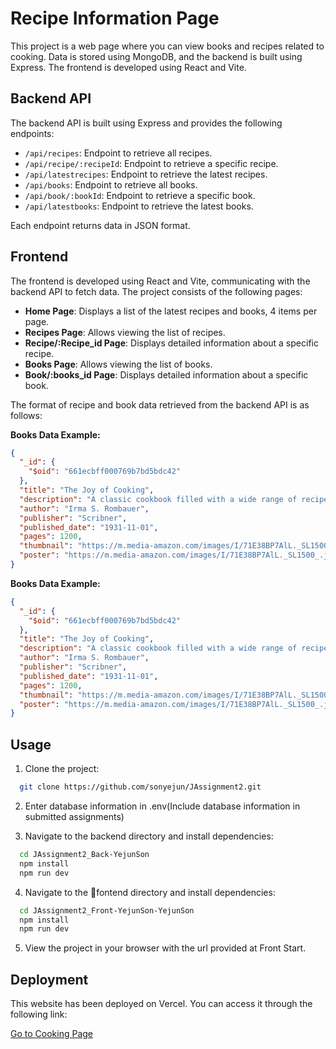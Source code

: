 # Recipe Information Page

This project is a web page where you can view books and recipes related to cooking. Data is stored using MongoDB, and the backend is built using Express. The frontend is developed using React and Vite.

## Backend API

The backend API is built using Express and provides the following endpoints:

- `/api/recipes`: Endpoint to retrieve all recipes.
- `/api/recipe/:recipeId`: Endpoint to retrieve a specific recipe.
- `/api/latestrecipes`: Endpoint to retrieve the latest recipes.
- `/api/books`: Endpoint to retrieve all books.
- `/api/book/:bookId`: Endpoint to retrieve a specific book.
- `/api/latestbooks`: Endpoint to retrieve the latest books.

Each endpoint returns data in JSON format.

## Frontend

The frontend is developed using React and Vite, communicating with the backend API to fetch data. The project consists of the following pages:

- **Home Page**: Displays a list of the latest recipes and books, 4 items per page.
- **Recipes Page**: Allows viewing the list of recipes.
- **Recipe/:Recipe_id Page**: Displays detailed information about a specific recipe.
- **Books Page**: Allows viewing the list of books.
- **Book/:books_id Page**: Displays detailed information about a specific book.

The format of recipe and book data retrieved from the backend API is as follows:

**Books Data Example:**
```json
{
  "_id": {
    "$oid": "661ecbff000769b7bd5bdc42"
  },
  "title": "The Joy of Cooking",
  "description": "A classic cookbook filled with a wide range of recipes and cooking techniques.",
  "author": "Irma S. Rombauer",
  "publisher": "Scribner",
  "published_date": "1931-11-01",
  "pages": 1200,
  "thumbnail": "https://m.media-amazon.com/images/I/71E38BP7AlL._SL1500_.jpg",
  "poster": "https://m.media-amazon.com/images/I/71E38BP7AlL._SL1500_.jpg"
}
```
**Books Data Example:**
```json
{
  "_id": {
    "$oid": "661ecbff000769b7bd5bdc42"
  },
  "title": "The Joy of Cooking",
  "description": "A classic cookbook filled with a wide range of recipes and cooking techniques.",
  "author": "Irma S. Rombauer",
  "publisher": "Scribner",
  "published_date": "1931-11-01",
  "pages": 1200,
  "thumbnail": "https://m.media-amazon.com/images/I/71E38BP7AlL._SL1500_.jpg",
  "poster": "https://m.media-amazon.com/images/I/71E38BP7AlL._SL1500_.jpg"
}
```

## Usage

1. Clone the project:
  ```bash
    git clone https://github.com/sonyejun/JAssignment2.git
  ```
2. Enter database information in .env(Include database information in submitted assignments)

3. Navigate to the backend directory and install dependencies:
  ```bash
    cd JAssignment2_Back-YejunSon
    npm install
    npm run dev
  ```

4. Navigate to the fontend directory and install dependencies:
  ```bash
    cd JAssignment2_Front-YejunSon-YejunSon
    npm install
    npm run dev
  ```

5. View the project in your browser with the url provided at Front Start.


## Deployment

This website has been deployed on Vercel. You can access it through the following link:

[Go to Cooking Page](https://j-assignment2.vercel.app/)
